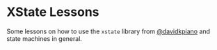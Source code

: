 # XState Lessons

Some lessons on how to use the `xstate` library from [@davidkpiano](https://twitter.com/davidkpiano) and state machines in general.
